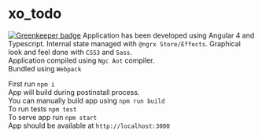 # xo_todo

[![Greenkeeper badge](https://badges.greenkeeper.io/psxcode/crossover-todo.svg)](https://greenkeeper.io/)
Application has been developed using Angular 4 and Typescript. 
Internal state managed with `@ngrx Store/Effects`.
Graphical look and feel done with `CSS3` and `Sass`.  
Application compiled using `Ngc Aot` compiler.  
Bundled using `Webpack`

First run `npm i`  
App will build during postinstall process.  
You can manually build app using `npm run build`  
To run tests `npm test`  
To serve app run `npm start`  
App should be available at `http://localhost:3000`